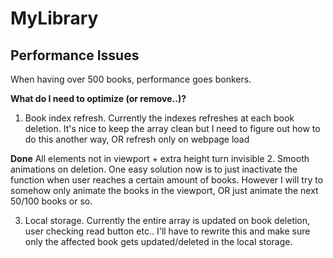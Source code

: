 # MyLibrary



## Performance Issues

When having over 500 books, performance goes bonkers.

**What do I need to optimize (or remove..)?**

1. Book index refresh. Currently the indexes refreshes at each book deletion. It's nice to keep the array clean but I need to figure out how to do this another way, OR refresh only on webpage load

**Done** All elements not in viewport + extra height turn invisible
2. Smooth animations on deletion. One easy solution now is to just inactivate the function when user reaches a certain amount of books. However I will try to somehow only animate the books in the viewport, OR just animate the next 50/100 books or so.

3. Local storage. Currently the entire array is updated on book deletion, user checking read button etc.. I'll have to rewrite this and make sure only the affected book gets updated/deleted in the local storage.